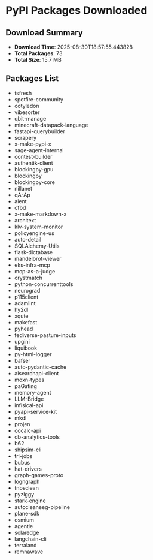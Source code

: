 # PyPI Packages Downloaded

## Download Summary
- **Download Time**: 2025-08-30T18:57:55.443828
- **Total Packages**: 73
- **Total Size**: 15.7 MB

## Packages List
- tsfresh
- spotfire-community
- cotyledon
- vibesorter
- qbit-manage
- minecraft-datapack-language
- fastapi-querybuilder
- scrapery
- x-make-pypi-x
- sage-agent-internal
- contest-builder
- authentik-client
- blockingpy-gpu
- blockingpy
- blockingpy-core
- nillanet
- qA-Ap
- aient
- cfbd
- x-make-markdown-x
- architext
- klv-system-monitor
- policyengine-us
- auto-detail
- SQLAlchemy-Utils
- flask-dictabase
- mandelbrot-viewer
- eks-infra-mcp
- mcp-as-a-judge
- crystmatch
- python-concurrenttools
- neurograd
- p115client
- adamlint
- hy2dl
- xqute
- makefast
- pyhead
- fediverse-pasture-inputs
- upgini
- liquibook
- py-html-logger
- bafser
- auto-pydantic-cache
- aisearchapi-client
- moxn-types
- paGating
- memory-agent
- LLM-Bridge
- infisical-api
- pyapi-service-kit
- mkdl
- projen
- cocalc-api
- db-analytics-tools
- b62
- shipsim-cli
- trl-jobs
- bubus
- hat-drivers
- graph-games-proto
- logngraph
- tnbsclean
- pyziggy
- stark-engine
- autocleaneeg-pipeline
- plane-sdk
- osmium
- agentle
- solaredge
- langchain-cli
- terraland
- remnawave
